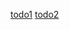 [todo1](https://github.com/MaiElkhodery/TodoWithRetrofitAndCompose/assets/105084125/d72cfae4-ba40-4c62-84e8-49c00939c0b3)
[todo2](https://github.com/MaiElkhodery/TodoWithRetrofitAndCompose/assets/105084125/58c6977d-e05d-47ac-a64e-f1f877dda6ed)
